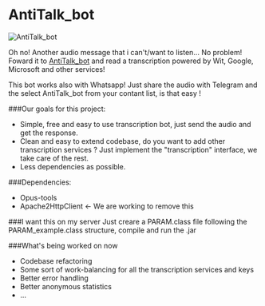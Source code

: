 # AntiTalk_bot 

![AntiTalk_bot]()

Oh no! Another audio message that i can't/want to listen...
No problem! Foward it to [AntiTalk_bot](https://telegram.me/AntiTalk_bot) and read a transcription powered by Wit, Google, Microsoft and other services!

This bot works also with Whatsapp! Just share the audio with Telegram and the select AntiTalk_bot from your contant list, is that easy !

###Our goals for this project:
- Simple, free and easy to use transcription bot, just send the audio and get the response.
- Clean and easy to extend codebase, do you want to add other transcription services ? Just implement the "transcription" interface, we take care of the rest.
- Less dependencies as possible.

###Dependencies:
- Opus-tools
- Apache2HttpClient <- We are working to remove this

###I want this on my server
Just creare a PARAM.class file following the PARAM_example.class structure, compile and run the .jar

###What's being worked on now
- Codebase refactoring
- Some sort of work-balancing for all the transcription services and keys
- Better error handling
- Better anonymous statistics
- ...


